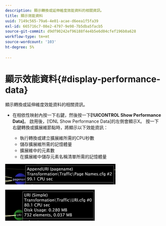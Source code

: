 ```yaml
---
description: 顯示轉換或延伸維度效能資料的相關資訊。
title: 顯示效能資料
uuid: 7149c565-79a6-4e01-acae-d6eea1f5fa39
exl-id: 665716c7-08e2-4797-9e98-7b5dba5facb5
source-git-commit: d9df90242ef96188f4e4b5e6d04cfef196b0a628
workflow-type: tm+mt
source-wordcount: '103'
ht-degree: 5%

---
```


# 顯示效能資料{#display-performance-data}

顯示轉換或延伸維度效能資料的相關資訊。

* 在相依性映射內按一下右鍵，然後按一下&#x200B;**[!UICONTROL Show Performance Data]**。 啟用後，[!DNL Show Performance Data]的左側會顯示X。 按一下右鍵轉換或擴展維節點時，將顯示以下效能資訊：

   * 執行轉換或建立擴展維所需的CPU秒數
   * 儲存擴展維所需的記憶體量
   * 擴展維中的元素數
   * 在擴展維中儲存元素名稱清單所需的記憶體量

![](assets/vis_DependencyMap_PerfData_Transformation.png)

![](assets/vis_DependencyMap_PerfData_ExtDims.png)
